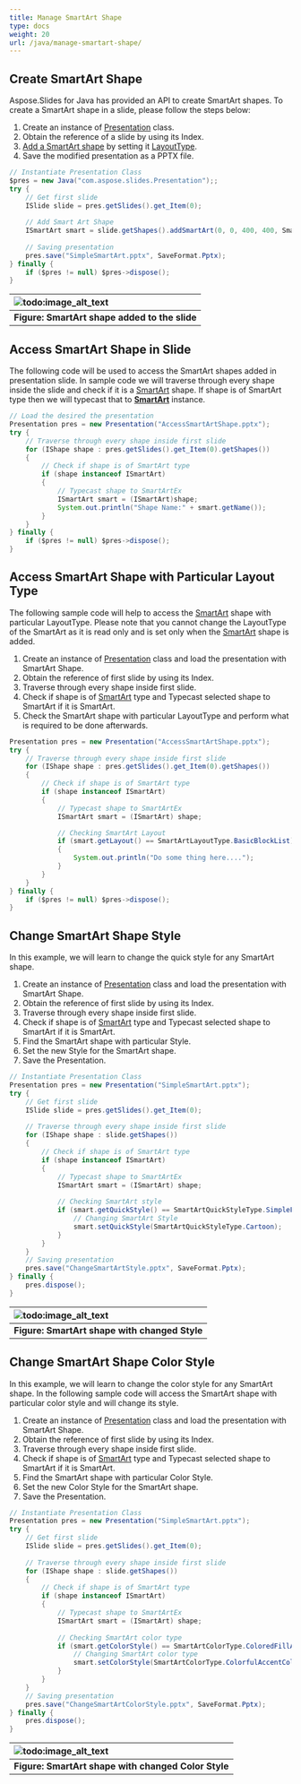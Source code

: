 ```yaml
---
title: Manage SmartArt Shape
type: docs
weight: 20
url: /java/manage-smartart-shape/
---
```



## **Create SmartArt Shape**
Aspose.Slides for Java has provided an API to create SmartArt shapes. To create a SmartArt shape in a slide, please follow the steps below:

1. Create an instance of [Presentation](https://apireference.aspose.com/slides/java/com.aspose.slides/Presentation) class.
1. Obtain the reference of a slide by using its Index.
1. [Add a SmartArt shape](https://apireference.aspose.com/slides/java/com.aspose.slides/IShapeCollection#addSmartArt-float-float-float-float-int-) by setting it [LayoutType](https://apireference.aspose.com/slides/java/com.aspose.slides/SmartArtLayoutType).
1. Save the modified presentation as a PPTX file.

```java
// Instantiate Presentation Class
$pres = new Java("com.aspose.slides.Presentation");;
try {
    // Get first slide
    ISlide slide = pres.getSlides().get_Item(0);
    
    // Add Smart Art Shape
    ISmartArt smart = slide.getShapes().addSmartArt(0, 0, 400, 400, SmartArtLayoutType.BasicBlockList);
    
    // Saving presentation
    pres.save("SimpleSmartArt.pptx", SaveFormat.Pptx);
} finally {
    if ($pres != null) $pres->dispose();
}
```

|![todo:image_alt_text](http://i.imgur.com/A7PUdeV.png)|
| :- |
|**Figure: SmartArt shape added to the slide**|

## **Access SmartArt Shape in Slide**
The following code will be used to access the SmartArt shapes added in presentation slide. In sample code we will traverse through every shape inside the slide and check if it is a [SmartArt](https://apireference.aspose.com/slides/java/com.aspose.slides/SmartArt) shape. If shape is of SmartArt type then we will typecast that to [**SmartArt**](https://apireference.aspose.com/slides/java/com.aspose.slides/SmartArt) instance.

```java
// Load the desired the presentation
Presentation pres = new Presentation("AccessSmartArtShape.pptx");
try {
    // Traverse through every shape inside first slide
    for (IShape shape : pres.getSlides().get_Item(0).getShapes())
    {
        // Check if shape is of SmartArt type
        if (shape instanceof ISmartArt)
        {
            // Typecast shape to SmartArtEx
            ISmartArt smart = (ISmartArt)shape;
            System.out.println("Shape Name:" + smart.getName());
        }
    }
} finally {
    if ($pres != null) $pres->dispose();
}
```

## **Access SmartArt Shape with Particular Layout Type**
The following sample code will help to access the [SmartArt](https://apireference.aspose.com/slides/java/com.aspose.slides/SmartArt) shape with particular LayoutType. Please note that you cannot change the LayoutType of the SmartArt as it is read only and is set only when the [SmartArt](https://apireference.aspose.com/slides/java/com.aspose.slides/SmartArt) shape is added.

1. Create an instance of [Presentation](https://apireference.aspose.com/slides/java/com.aspose.slides/Presentation) class and load the presentation with SmartArt Shape.
1. Obtain the reference of first slide by using its Index.
1. Traverse through every shape inside first slide.
1. Check if shape is of [SmartArt](https://apireference.aspose.com/slides/java/com.aspose.slides/SmartArt) type and Typecast selected shape to SmartArt if it is SmartArt.
1. Check the SmartArt shape with particular LayoutType and perform what is required to be done afterwards.

```java
Presentation pres = new Presentation("AccessSmartArtShape.pptx");
try {
    // Traverse through every shape inside first slide
    for (IShape shape : pres.getSlides().get_Item(0).getShapes())
    {
        // Check if shape is of SmartArt type
        if (shape instanceof ISmartArt)
        {
            // Typecast shape to SmartArtEx
            ISmartArt smart = (ISmartArt) shape;

            // Checking SmartArt Layout
            if (smart.getLayout() == SmartArtLayoutType.BasicBlockList)
            {
                System.out.println("Do some thing here....");
            }
        }
    }
} finally {
    if ($pres != null) $pres->dispose();
}
```

## **Change SmartArt Shape Style**
In this example, we will learn to change the quick style for any SmartArt shape.

1. Create an instance of [Presentation](https://apireference.aspose.com/slides/java/com.aspose.slides/Presentation) class and load the presentation with SmartArt Shape.
1. Obtain the reference of first slide by using its Index.
1. Traverse through every shape inside first slide.
1. Check if shape is of [SmartArt](https://apireference.aspose.com/slides/java/com.aspose.slides/SmartArt) type and Typecast selected shape to SmartArt if it is SmartArt.
1. Find the SmartArt shape with particular Style.
1. Set the new Style for the SmartArt shape.
1. Save the Presentation.

```java
// Instantiate Presentation Class
Presentation pres = new Presentation("SimpleSmartArt.pptx");
try {
    // Get first slide
    ISlide slide = pres.getSlides().get_Item(0);
    
    // Traverse through every shape inside first slide
    for (IShape shape : slide.getShapes()) 
    {
        // Check if shape is of SmartArt type
        if (shape instanceof ISmartArt) 
        {
            // Typecast shape to SmartArtEx
            ISmartArt smart = (ISmartArt) shape;
    
            // Checking SmartArt style
            if (smart.getQuickStyle() == SmartArtQuickStyleType.SimpleFill) {
                // Changing SmartArt Style
                smart.setQuickStyle(SmartArtQuickStyleType.Cartoon);
            }
        }
    }
    // Saving presentation
    pres.save("ChangeSmartArtStyle.pptx", SaveFormat.Pptx);
} finally {
    pres.dispose();
}
```

|![todo:image_alt_text](http://i.imgur.com/63ZwK41.png)|
| :- |
|**Figure: SmartArt shape with changed Style**|

## **Change SmartArt Shape Color Style**
In this example, we will learn to change the color style for any SmartArt shape. In the following sample code will access the SmartArt shape with particular color style and will change its style.

1. Create an instance of [Presentation](https://apireference.aspose.com/slides/java/com.aspose.slides/Presentation) class and load the presentation with SmartArt Shape.
1. Obtain the reference of first slide by using its Index.
1. Traverse through every shape inside first slide.
1. Check if shape is of [SmartArt](https://apireference.aspose.com/slides/java/com.aspose.slides/SmartArt) type and Typecast selected shape to SmartArt if it is SmartArt.
1. Find the SmartArt shape with particular Color Style.
1. Set the new Color Style for the SmartArt shape.
1. Save the Presentation.

```java
// Instantiate Presentation Class
Presentation pres = new Presentation("SimpleSmartArt.pptx");
try {
    // Get first slide
    ISlide slide = pres.getSlides().get_Item(0);
    
    // Traverse through every shape inside first slide
    for (IShape shape : slide.getShapes()) 
    {
        // Check if shape is of SmartArt type
        if (shape instanceof ISmartArt) 
        {
            // Typecast shape to SmartArtEx
            ISmartArt smart = (ISmartArt) shape;
    
            // Checking SmartArt color type
            if (smart.getColorStyle() == SmartArtColorType.ColoredFillAccent1) {
                // Changing SmartArt color type
                smart.setColorStyle(SmartArtColorType.ColorfulAccentColors);
            }
        }
    }
    // Saving presentation
    pres.save("ChangeSmartArtColorStyle.pptx", SaveFormat.Pptx);
} finally {
    pres.dispose();
}
```

|![todo:image_alt_text](http://i.imgur.com/v2Hwocs.png)|
| :- |
|**Figure: SmartArt shape with changed Color Style**|
